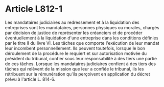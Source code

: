 # Article L812-1

Les mandataires judiciaires au redressement et à la liquidation des entreprises sont les mandataires, personnes physiques ou morales, chargés par décision de justice de représenter les créanciers et de procéder éventuellement à la liquidation d'une entreprise dans les conditions définies par le titre II du livre VI.   Les tâches que comporte l'exécution de leur mandat leur incombent personnellement. Ils peuvent toutefois, lorsque le bon déroulement de la procédure le requiert et sur autorisation motivée du président du tribunal, confier sous leur responsabilité à des tiers une partie de ces tâches.   Lorsque les mandataires judiciaires confient à des tiers des tâches qui relèvent de la mission que leur a confiée le tribunal, ils les rétribuent sur la rémunération qu'ils perçoivent en application du décret prévu à l'article L. 814-6.